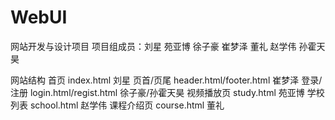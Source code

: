 # WebUI
网站开发与设计项目 
项目组成员：刘星 苑亚博 徐子豪 崔梦泽 董礼 赵学伟 孙霍天昊


网站结构
首页            index.html              刘星
页首/页尾       header.html/footer.html 崔梦泽
登录/注册       login.html/regist.html  徐子豪/孙霍天昊
视频播放页      study.html               苑亚博
学校列表        school.html              赵学伟
课程介绍页      course.html              董礼


